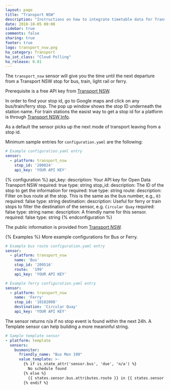 ```yaml
---
layout: page
title: "Transport NSW"
description: "Instructions on how to integrate timetable data for Transport NSW (Australia) within Home Assistant."
date: 2018-10-05 00:00
sidebar: true
comments: false
sharing: true
footer: true
logo: transport_nsw.png
ha_category: Transport
ha_iot_class: "Cloud Polling"
ha_release: 0.81
---
```



The `transport_nsw` sensor will give you the time until the next departure from a Transport NSW stop for bus, train, light rail or ferry.

Prerequisite is a free API key from [Transport NSW](https://opendata.transport.nsw.gov.au/).

In order to find your stop id, go to Google maps and click on any bus/train/ferry stop. The pop up window shows the stop ID underneath the station name. For train stations the easist way to get a stop id for a platform is through [Transport NSW Info](https://transportnsw.info/).

As a default the sensor picks up the next mode of transport leaving from a stop id.

Minimum sample entries for `configuration.yaml` are the following:

```yaml
# Example configuration.yaml entry
sensor:
  - platform: transport_nsw
    stop_id: '200024'
    api_key: 'YOUR API KEY'
```

{% configuration %}
api_key:
  description: Your API key for Open Data Transport NSW
  required: true
  type: string
stop_id:
  description: The ID of the stop to get the information for
  required: true
  type: string
route:
  description: Filter on bus route at the stop. This is the same as the bus number, e.g., `83`
  required: false
  type: string
destination:
  description: Useful for ferry or train stops to filter the destination of the sensor, e.g. `Circular Quay`
  required: false
  type: string
name:
  description: A friendly name for this sensor.
  required: false
  type: string
{% endconfiguration %}

The public information is provided from [Transport NSW](https://opendata.transport.nsw.gov.au/).

{% Examples %}
More example configurations for Bus or Ferry. 

```yaml
# Example bus route configuration.yaml entry
sensor:
  - platform: transport_nsw
    name: 'Bus'
    stop_id: '209516'
    route:  '199'
    api_key: 'YOUR API KEY'
```

```yaml
# Example ferry configuration.yaml entry
sensor:
  - platform: transport_nsw
    name: 'Ferry'
    stop_id: '10102008'
    destination: 'Circular Quay'
    api_key: 'YOUR API KEY'
```

The sensor returns n/a if no stop event is found within the next 24h. A Template sensor can help building a more meaninful string.

```yaml
# Sample template sensor
- platform: template
  sensors:
    busmonitor:
      friendly_name: "Bus Mon 199"
      value_template: >-
        {% if is_state_attr('sensor.bus', 'due', 'n/a') %}
          No schedule found
        {% else %}
          {{ states.sensor.bus.attributes.route }} in {{ states.sensor.bus.attributes.due }}m ({{ states.sensor.bus.attributes.delay }})
        {% endif %}
```
